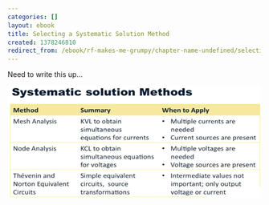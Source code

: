 ```yaml
---
categories: []
layout: ebook
title: Selecting a Systematic Solution Method
created: 1378246810
redirect_from: /ebook/rf-makes-me-grumpy/chapter-name-undefined/selecting-systematic-solution-method
---
```

Need to write this up...

![Selecting a Systematic Solution Method](/files/Systematic-Methods.png)
